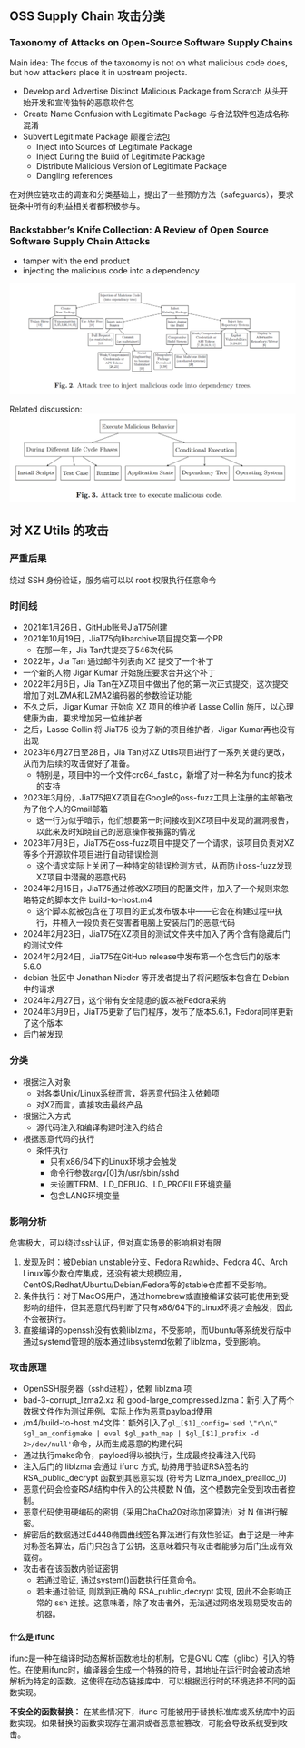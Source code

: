 ## OSS Supply Chain 攻击分类
### Taxonomy of Attacks on Open-Source Software Supply Chains
Main idea: The focus of the taxonomy is not on what malicious code does, but how attackers place it in upstream projects.

- Develop and Advertise Distinct Malicious Package from Scratch 从头开始开发和宣传独特的恶意软件包
- Create Name Confusion with Legitimate Package 与合法软件包造成名称混淆
- Subvert Legitimate Package 颠覆合法包
  - Inject into Sources of Legitimate Package
  -  Inject During the Build of Legitimate Package
  -  Distribute Malicious Version of Legitimate Package
  -  Dangling references

在对供应链攻击的调查和分类基础上，提出了一些预防方法（safeguards），要求链条中所有的利益相关者都积极参与。

### Backstabber’s Knife Collection: A Review of Open Source Software Supply Chain Attacks
- tamper with the end product
- injecting the malicious code into a dependency

![alt text](image.png)

Related discussion: 
![alt text](image-1.png)

## 对 XZ Utils 的攻击
### 严重后果
绕过 SSH 身份验证，服务端可以以 root 权限执行任意命令

### 时间线
- 2021年1月26日，GitHub账号JiaT75创建
- 2021年10月19日，JiaT75向libarchive项目提交第一个PR
  - 在那一年，Jia Tan共提交了546次代码
- 2022年，Jia Tan 通过邮件列表向 XZ 提交了一个补丁
- 一个新的人物 Jigar Kumar 开始施压要求合并这个补丁
- 2022年2月6日，Jia Tan在XZ项目中做出了他的第一次正式提交，这次提交增加了对LZMA和LZMA2编码器的参数验证功能
- 不久之后，Jigar Kumar 开始向 XZ 项目的维护者 Lasse Collin 施压，以心理健康为由，要求增加另一位维护者
- 之后，Lasse Collin 将 JiaT75 设为了新的项目维护者，Jigar Kumar再也没有出现
- 2023年6月27日至28日，Jia Tan对XZ Utils项目进行了一系列关键的更改，从而为后续的攻击做好了准备。
  - 特别是，项目中的一个文件crc64_fast.c，新增了对一种名为ifunc的技术的支持
- 2023年3月份，JiaT75把XZ项目在Google的oss-fuzz工具上注册的主邮箱改为了他个人的Gmail邮箱
  - 这一行为似乎暗示，他们想要第一时间接收到XZ项目中发现的漏洞报告，以此来及时知晓自己的恶意操作被揭露的情况
- 2023年7月8日，JiaT75在oss-fuzz项目中提交了一个请求，该项目负责对XZ等多个开源软件项目进行自动错误检测
  - 这个请求实际上关闭了一种特定的错误检测方式，从而防止oss-fuzz发现XZ项目中潜藏的恶意代码
- 2024年2月15日，JiaT75通过修改XZ项目的配置文件，加入了一个规则来忽略特定的脚本文件 build-to-host.m4
  - 这个脚本就被包含在了项目的正式发布版本中——它会在构建过程中执行，并植入一段负责在受害者电脑上安装后门的恶意代码
- 2024年2月23日，JiaT75在XZ项目的测试文件夹中加入了两个含有隐藏后门的测试文件
- 2024年2月24日，JiaT75在GitHub release中发布第一个包含后门的版本5.6.0
- debian 社区中 Jonathan Nieder 等开发者提出了将问题版本包含在 Debian 中的请求
- 2024年2月27日，这个带有安全隐患的版本被Fedora采纳
- 2024年3月9日，JiaT75更新了后门程序，发布了版本5.6.1，Fedora同样更新了这个版本
- 后门被发现

### 分类
- 根据注入对象
  - 对各类Unix/Linux系统而言，将恶意代码注入依赖项
  - 对XZ而言，直接攻击最终产品
- 根据注入方式
  - 源代码注入和编译构建时注入的结合
- 根据恶意代码的执行
  - 条件执行
    - 只有x86/64下的Linux环境才会触发
    - 命令行参数argv[0]为/usr/sbin/sshd
    - 未设置TERM、LD_DEBUG、LD_PROFILE环境变量
    - 包含LANG环境变量

### 影响分析
危害极大，可以绕过ssh认证，但对真实场景的影响相对有限
1. 发现及时：被Debian unstable分支、Fedora Rawhide、Fedora 40、Arch Linux等少数仓库集成，还没有被大规模应用，CentOS/Redhat/Ubuntu/Debian/Fedora等的stable仓库都不受影响。
2. 条件执行：对于MacOS用户，通过homebrew或直接编译安装可能使用到受影响的组件，但其恶意代码判断了只有x86/64下的Linux环境才会触发，因此不会被执行。
3. 直接编译的openssh没有依赖liblzma，不受影响，而Ubuntu等系统发行版中通过systemd管理的版本通过libsystemd依赖了liblzma，受到影响。

### 攻击原理
- OpenSSH服务器（sshd进程），依赖 liblzma 项
- bad-3-corrupt_lzma2.xz 和 good-large_compressed.lzma：新引入了两个数据文件作为测试用例，实际上作为恶意payload使用
- /m4/build-to-host.m4文件：额外引入了`gl_[$1]_config='sed \"r\n\" $gl_am_configmake | eval $gl_path_map | $gl_[$1]_prefix -d 2>/dev/null'`命令，从而生成恶意的构建代码
- 通过执行make命令，payload得以被执行，生成最终投毒注入代码
- 注入后门的 liblzma 会通过 ifunc 方式, 劫持用于验证RSA签名的 RSA_public_decrypt 函数到其恶意实现 (符号为 Llzma_index_prealloc_0)
- 恶意代码会检查RSA结构中传入的公共模数 N 值，这个模数完全受到攻击者控制。
- 恶意代码使用硬编码的密钥（采用ChaCha20对称加密算法）对 N 值进行解密。
- 解密后的数据通过Ed448椭圆曲线签名算法进行有效性验证。由于这是一种非对称签名算法，后门只包含了公钥，这意味着只有攻击者能够为后门生成有效载荷。
- 攻击者在该函数内验证密钥 
  - 若通过验证, 通过system()函数执行任意命令。
  - 若未通过验证, 则跳到正确的 RSA_public_decrypt 实现, 因此不会影响正常的 ssh 连接。这意味着，除了攻击者外，无法通过网络发现易受攻击的机器。

#### 什么是 ifunc
ifunc是一种在编译时动态解析函数地址的机制，它是GNU C库（glibc）引入的特性。在使用ifunc时，编译器会生成一个特殊的符号，其地址在运行时会被动态地解析为特定的函数。这使得在动态链接库中，可以根据运行时的环境选择不同的函数实现。

<b>不安全的函数替换：</b> 在某些情况下，ifunc 可能被用于替换标准库或系统库中的函数实现。如果替换的函数实现存在漏洞或者恶意被篡改，可能会导致系统受到攻击。
